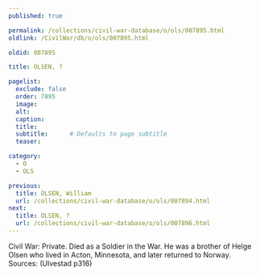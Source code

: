 ```yaml
---
published: true

permalink: /collections/civil-war-database/o/ols/007895.html
oldlink: /CivilWar/db/o/ols/007895.html

oldid: 007895

title: OLSEN, ?

pagelist:
  exclude: false
  order: 7895
  image: 
  alt:
  caption:
  title:
  subtitle:      # Defaults to page subtitle
  teaser:

category: 
  - O 
  - OLS

previous:
  title: OLSEN, William
  url: /collections/civil-war-database/o/ols/007894.html  
next:
  title: OLSEN, ?
  url: /collections/civil-war-database/o/ols/007896.html   
---
```

Civil War: Private. Died as a Soldier in the War. He was a brother of Helge Olsen who lived in Acton, Minnesota, and later returned to Norway. Sources: (Ulvestad p316)